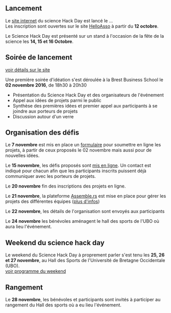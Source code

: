 ## Lancement
Le [site internet](http://www.sciencehackdaybrest.bzh) du science Hack Day est lancé le ...  
Les inscription sont ouvertes sur le site [HelloAsso](https://www.helloasso.com/associations/les-petits-debrouillards-grand-ouest/evenements/science-hack-day-brest-2016) à partir du **12 octobre**.  

Le Science Hack Day est présenté sur un stand à l'occasion de la fête de la science les **14, 15 et 16 Octobre**.

## Soirée de lancement
[voir détails sur le site](http://www.sciencehackdaybrest.bzh/index.php/2016/11/05/retour-sur-la-soiree-du-2-novembre-2016-avec-les-premieres-idees-de-projets/)

Une première soirée d'idéation s'est déroulée à la Brest Business School le **02 novembre 2016**, de 18h30 à 20h30
* Présentation du Science Hack Day et des organisateurs de l'événement
* Appel aux idées de projets parmi le public
* Synthèse des premières idées et premier appel aux participants à se joindre aux porteurs de projets
* Discussion autour d'un verre


## Organisation des défis
Le **7 novembre** est mis en place un [formulaire](http://www.sciencehackdaybrest.bzh/index.php/2016/11/07/soumettre-un-projet/) pour soumettre en ligne les projets, à partir de ceux proposés le 02 novembre mais aussi pour de nouvelles idées.  

Le **15 novembre**, les défis proposés sont [mis en ligne](http://www.sciencehackdaybrest.bzh/index.php/2016/11/16/tous-les-avant-projets-du-science-hack-day-2016/). Un contact est indiqué pour chacun afin que les participants inscrits puissent déjà communiquer avec les porteurs de projets.

Le **20 novembre** fin des inscriptions des projets en ligne.

Le **21 novembre**, la plateforme [Assemble.rs](https://assemble.rs/) est mise en place pour gérer les projets des différentes équipes ([plus d'infos](http://www.sciencehackdaybrest.bzh/index.php/2016/11/22/assemble-rs-un-site-pour-les-projets/))

Le **22 novembre**, les détails de l'organisation sont envoyés aux participants

Le **24 novembre** les bénévoles aménagent le hall des sports de l'UBO où aura lieu l'événement.

## Weekend du science hack day
Le weekend du Science Hack Day à proprement parler s'est tenu les **25, 26 et 27 novembre**, au Hall des Sports de l'Université de Bretagne Occidentale (UBO).  
[voir programme du weekend](sciencehackday.md/Programme_weekend.md)

## Rangement
Le **28 novembre**, les bénévoles et participants sont invités à participer au rangement du Hall des sports où a eu lieu l'événement.
